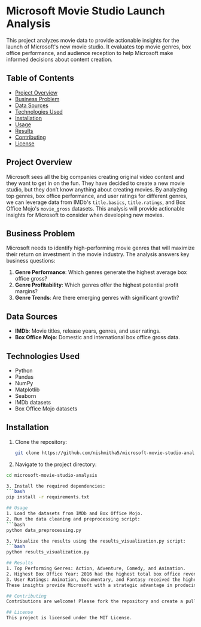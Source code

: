 # Microsoft Movie Studio Launch Analysis

This project analyzes movie data to provide actionable insights for the launch of Microsoft's new movie studio. It evaluates top movie genres, box office performance, and audience reception to help Microsoft make informed decisions about content creation.

## Table of Contents
- [Project Overview](#project-overview)
- [Business Problem](#business-problem)
- [Data Sources](#data-sources)
- [Technologies Used](#technologies-used)
- [Installation](#installation)
- [Usage](#usage)
- [Results](#results)
- [Contributing](#contributing)
- [License](#license)

## Project Overview
Microsoft sees all the big companies creating original video content and they want to get in on the fun. They have decided to create a new movie studio, but they don’t know anything about creating movies. By analyzing top genres, box office performance, and user ratings for different genres, we can leverage data from IMDb's `title.basics`, `title.ratings`, and Box Office Mojo's `movie_gross` datasets. This analysis will provide actionable insights for Microsoft to consider when developing new movies.

## Business Problem
Microsoft needs to identify high-performing movie genres that will maximize their return on investment in the movie industry. The analysis answers key business questions:
1. **Genre Performance**: Which genres generate the highest average box office gross?
2. **Genre Profitability**: Which genres offer the highest potential profit margins?
3. **Genre Trends**: Are there emerging genres with significant growth?

## Data Sources
- **IMDb**: Movie titles, release years, genres, and user ratings.
- **Box Office Mojo**: Domestic and international box office gross data.

## Technologies Used
- Python
- Pandas
- NumPy
- Matplotlib
- Seaborn
- IMDb datasets
- Box Office Mojo datasets

## Installation

1. Clone the repository:
   ```bash
   git clone https://github.com/nishmitha5/microsoft-movie-studio-analysis.git

2. Navigate to the project directory:
```bash
cd microsoft-movie-studio-analysis

3. Install the required dependencies:
```bash
pip install -r requirements.txt

## Usage
1. Load the datasets from IMDb and Box Office Mojo.
2. Run the data cleaning and preprocessing script:
```bash
python data_preprocessing.py

3. Visualize the results using the results_visualization.py script:
```bash
python results_visualization.py

## Results
1. Top Performing Genres: Action, Adventure, Comedy, and Animation.
2. Highest Box Office Year: 2016 had the highest total box office revenue, with Adventure, Animation, and Comedy genres leading the charts.
3. User Ratings: Animation, Documentary, and Fantasy received the highest average ratings.
These insights provide Microsoft with a strategic advantage in producing high-grossing, popular movies​(Final_Microsoftmovies_p…).

## Contributing
Contributions are welcome! Please fork the repository and create a pull request for any improvements or bug fixes.

## License
This project is licensed under the MIT License.


